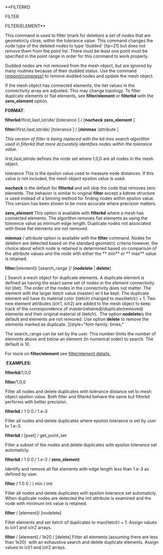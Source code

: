
 **FILTERKD

 FILTER

 FILTER/ELEMENT**

  This command is used to filter (mark for deletion) a set of nodes
  that are geometricly close, within the tolerance value. This command
  changes the node type of the deleted nodes to type 'dudded' (itp=21)
  but does not remove them from the point list. There must be least
  one point must be specified in the point range in order for this
  command to work properly.

  

  Dudded nodes are not removed from the mesh object, but are ignored
  by many routines because of their dudded status. Use the command [rmpoint/compress](RMPOINT.md)] to
  remove dudded nodes and update the mesh object.

  
  
  If the mesh object has connected elements, the itet values in the
  connectivity array are adjusted. This may change topology. To filter
  duplicate elements or flat elements, see **filter/element** or
  **filterkd** with the **zero\_element** option.

 **FORMAT**:

  **filterkd**/ifirst,ilast,istride/
[tolerance
] / 
[**nocheck** 
  **zero\_element**
]

  

  **filter**/ifirst,ilast,istride/
[tolerance
] / 
[**minmax**
  /attribute
]

  *This version of filter is being replaced with the kd-tree search
  algorithm used in filterkd that more accurately identifies nodes
  within the tolerance value.*

 
   iirst,ilast,istride defines the node set where 1,0,0 are all nodes
   in the mesh object.

   

   tolerance This is the epsilon value used to measure node
   distances. If this value is not included, the mesh object epsilon
   value is used.
  
   **nocheck** is the default for **filterkd** and will skip the code
   that removes zero elements. The behavior is similar to original
   **filter** except a kdtree structure is used instead of a binning
   method for finding nodes within epsilon value. This version has
   been shown to be more accurate where precision matters.
  
   **zero\_element** This option is available with **filterkd** where
   a mesh has connected elements. The algorithm removes flat elements
   as using the tolerence value as mininum edge length. Duplicate
   nodes not associated with these flat elements are not removed.
  
   **minmax** / attribute option is available with the **filter**
   command. Nodes for deletion are detected based on the standard
   geometric criteria however, the choice about which node is
   retained is determined based on comparison of the attribute values
   and the node with either the ** min** or ** max** value is retained.
 
  **filter**/[element]/
[search\_range
]/ [**nodelete** | **delete**]
 
   [ Search a mesh object for duplicate elements. A duplicate element
   is defined as having the exact same set of nodes in the element
   connectivity list (itet). The order of the nodes in the
   connectivity does not matter. The element with the larger itetclr
   value (master) wi ll be kept. The duplicate element will have its
   material color (itetclr) changed to max(itetclr) + 1. Two new
   element attributes (iclr1, iclr2) are added to the mesh object to
   keep track of the correspondence of
   master(retained)/duplicate(removed) elements and their original
   material id (itetclr).  The option **nodelete**is the default and
   elements are not removed. Use option **delete** to remove the
   elements marked as duplicate. ]{style="font-family: times;"

   The search\_range can be set by the user. This number limits the
   number of elements above and below an element (in numerical order)
   to search. The default is 10.

   For more on **filter/element** see [filter/element
   details.](FILTER_element.md)

  **EXAMPLES:**

  **filterkd**/1,0,0

  **filter**/1,0,0

  Filter all nodes and delete duplicates with tolerance distance set
  to mesh object epsilon value. Both filter and filterkd behave the
  same but filterkd performs with better precision.

  

  **filterkd** / 1 0 0 / 1.e-3

  Filter all nodes and delete duplicates where epsilon tolerance is
  set by user to 1.e-3.

  

  **filterkd** / [pset] / get_point\_set

  Filter a subset of the nodes and delete duplicates with epsilon
  tolerance set automaticly.

  

  **filterkd** / 1 0 0 / 1.e-3 / **zero\_element**

  Identify and remove all flat elements with edge length less than
  1.e-3 as defined by user.

  

  **filter** / 1 0 0 / / min / imt

  Filter all nodes and delete duplicates with epsilon tolerance set
  automaticly. When duplicate nodes are detected the imt attribute is
  examined and the node with minimum imt value is retained.

  

  **filter** / [element]/ [nodelete]

  Filter elements and set itetclr of duplicates to max(itetclr) + 1.
  Assign values to iclr1 and iclr2 arrays.

  

  **filter** / [element] / 1e20 / [delete]
  Filter all elements (assuming there are less than 1e20)  with an
  exhaustive search and delete duplicate elements. Assign values to
  iclr1 and iclr2 arrays.

